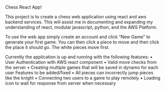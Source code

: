 Chess React App!


This project is to create a chess web application using react and aws backend services.
This will assist me in documenting and expanding my understanding of react, modular javascript, python, and the AWS Platform. 

To use the web app simply create an account and click “New Game” to generate your first game. You can then click a piece to move and then click the place it should go. The white pieces move first. 

Currently the application is up and running with the following features:
•	User Authentication with AWS react component
•	Valid move checks from the server
•	Creating multiple games that will be saved in dynamo for each user
Features to be added/fixed
•	All pieces can incorrectly jump pieces like the knight
•	Connecting two users to a game to play remotely
•	Loading icon to wait for response from server when necessary

